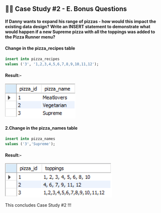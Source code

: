 ## 🍕:runner: Case Study #2 - E. Bonus Questions

#### If Danny wants to expand his range of pizzas - how would this impact the existing data design? Write an INSERT statement to demonstrate what would happen if a new Supreme pizza with all the toppings was added to the Pizza Runner menu?

#### Change in the pizza_recipes table
```sql
insert into pizza_recipes
values ('3', '1,2,3,4,5,6,7,8,9,10,11,12');

```
#### Result:- </br>
<img src="https://github.com/ShrutiL1396/SQL/blob/main/Case%20Studies/8-Week-SQL-Challenge/Case_Study_2/Image_Set_2/bonus_1.PNG"/>

#### 2.Change in the pizza_names table

```sql
insert into pizza_names 
values ('3','Supreme');

```
#### Result:- </br>
<img src="https://github.com/ShrutiL1396/SQL/blob/main/Case%20Studies/8-Week-SQL-Challenge/Case_Study_2/Image_Set_2/bonus2.PNG"/>

This concludes Case Study #2 !!!
